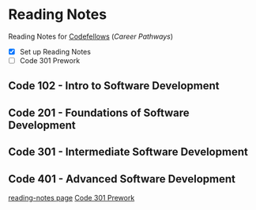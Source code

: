 # Reading Notes

Reading Notes for [Codefellows](https://codefellows.github.io/common_curriculum/prep_work/Setup_Readings) (_Career Pathways_)

- [x] Set up Reading Notes
- [ ] Code 301 Prework

## Code 102 - Intro to Software Development

## Code 201 - Foundations of Software Development

## Code 301 - Intermediate Software Development

## Code 401 - Advanced Software Development

[reading-notes page](https://idcargill.github.io/reading-notes/)
[Code 301 Prework](https://idcargill.github.io/reading-notes/Prework301)

